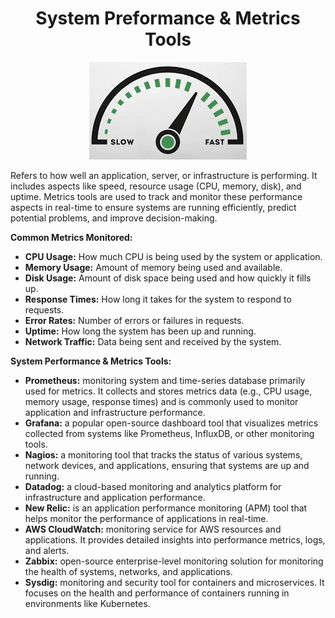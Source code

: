 <div align="center">

# **System Preformance & Metrics Tools**

![System Preformance & Metrics Tools](../pic/metric.gif)
</div>

Refers to how well an application, server, or infrastructure is performing. It includes aspects like speed, resource usage (CPU, memory, disk), and uptime. Metrics tools are used to track and monitor these performance aspects in real-time to ensure systems are running efficiently, predict potential problems, and improve decision-making.

__Common Metrics Monitored:__

  * __CPU Usage:__ How much CPU is being used by the system or application.
  * __Memory Usage:__ Amount of memory being used and available.
  * __Disk Usage:__ Amount of disk space being used and how quickly it fills up.
  * __Response Times:__ How long it takes for the system to respond to requests.
  * __Error Rates:__ Number of errors or failures in requests.
  * __Uptime:__ How long the system has been up and running.
  * __Network Traffic:__ Data being sent and received by the system.

__System Performance & Metrics Tools:__

  * __Prometheus:__ monitoring system and time-series database primarily used for metrics. It collects and stores metrics data (e.g., CPU usage, memory usage, response times) and is commonly used to monitor application and infrastructure performance.
  * __Grafana:__ a popular open-source dashboard tool that visualizes metrics collected from systems like Prometheus, InfluxDB, or other monitoring tools.
  * __Nagios:__ a monitoring tool that tracks the status of various systems, network devices, and applications, ensuring that systems are up and running.
  * __Datadog:__ a cloud-based monitoring and analytics platform for infrastructure and application performance.
  * __New Relic:__ is an application performance monitoring (APM) tool that helps monitor the performance of applications in real-time.
  * __AWS CloudWatch:__ monitoring service for AWS resources and applications. It provides detailed insights into performance metrics, logs, and alerts.
  * __Zabbix:__ open-source enterprise-level monitoring solution for monitoring the health of systems, networks, and applications.
  * __Sysdig:__ monitoring and security tool for containers and microservices. It focuses on the health and performance of containers running in environments like Kubernetes.

